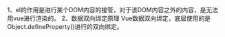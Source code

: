 1、el的作用是进行某个DOM内容的接管，对于该DOM内容之外的内容，是无法用vue进行渲染的。
2、数据双向绑定原理
Vue数据双向绑定，底层使用的是Object.defineProperty()进行的双向绑定。